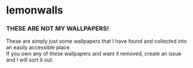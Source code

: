 # lemonwalls </br>

### THESE ARE NOT MY WALLPAPERS! </br>
These are simply just some wallpapers that I have found and collected into an easily accessible place. </br>
If you own any of these wallpapers and want it removed, create an issue and I will sort it out. </br>

